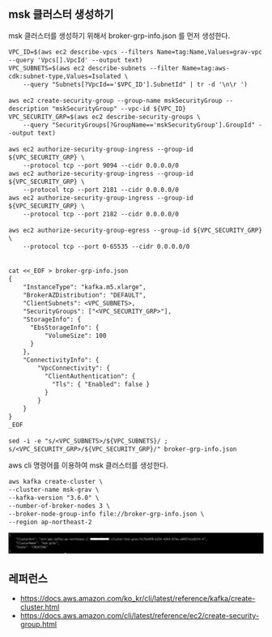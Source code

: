 ## msk 클러스터 생성하기 ##

msk 클러스터를 생성하기 위해서 broker-grp-info.json 를 먼저 생성한다. 

```
VPC_ID=$(aws ec2 describe-vpcs --filters Name=tag:Name,Values=grav-vpc --query 'Vpcs[].VpcId' --output text)
VPC_SUBNETS=$(aws ec2 describe-subnets --filter Name=tag:aws-cdk:subnet-type,Values=Isolated \
    --query "Subnets[?VpcId=='$VPC_ID'].SubnetId" | tr -d '\n\r ')

aws ec2 create-security-group --group-name mskSecurityGroup --description "mskSecurityGroup" --vpc-id ${VPC_ID}
VPC_SECURITY_GRP=$(aws ec2 describe-security-groups \
    --query "SecurityGroups[?GroupName=='mskSecurityGroup'].GroupId" --output text)

aws ec2 authorize-security-group-ingress --group-id ${VPC_SECURITY_GRP} \
    --protocol tcp --port 9094 --cidr 0.0.0.0/0
aws ec2 authorize-security-group-ingress --group-id ${VPC_SECURITY_GRP} \
    --protocol tcp --port 2181 --cidr 0.0.0.0/0
aws ec2 authorize-security-group-ingress --group-id ${VPC_SECURITY_GRP} \
    --protocol tcp --port 2182 --cidr 0.0.0.0/0

aws ec2 authorize-security-group-egress --group-id ${VPC_SECURITY_GRP} \
    --protocol tcp --port 0-65535 --cidr 0.0.0.0/0


cat <<_EOF > broker-grp-info.json
{
    "InstanceType": "kafka.m5.xlarge",
    "BrokerAZDistribution": "DEFAULT",
    "ClientSubnets": <VPC_SUBNETS>,
    "SecurityGroups": ["<VPC_SECURITY_GRP>"],
    "StorageInfo": {
      "EbsStorageInfo": {
          "VolumeSize": 100
      }
    },
    "ConnectivityInfo": {
        "VpcConnectivity": {
          "ClientAuthentication": {
            "Tls": { "Enabled": false }
          }
        }
    }
}
_EOF

sed -i -e "s/<VPC_SUBNETS>/${VPC_SUBNETS}/ ; s/<VPC_SECURITY_GRP>/${VPC_SECURITY_GRP}/" broker-grp-info.json
```

aws cli 명령어를 이용하여 msk 클러스터를 생성한다.
```
aws kafka create-cluster \
--cluster-name msk-grav \
--kafka-version "3.6.0" \
--number-of-broker-nodes 3 \
--broker-node-group-info file://broker-grp-info.json \
--region ap-northeast-2
```
![](https://github.com/gnosia93/database-on-grv/blob/main/tutorial/images/msk-02.png)


## 레퍼런스 ##

* https://docs.aws.amazon.com/ko_kr/cli/latest/reference/kafka/create-cluster.html
* https://docs.aws.amazon.com/cli/latest/reference/ec2/create-security-group.html
